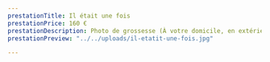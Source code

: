 ```yaml
---
prestationTitle: Il était une fois
prestationPrice: 160 €
prestationDescription: Photo de grossesse (À votre domicile, en extérieur ou en studio).
prestationPreview: "../../uploads/il-etatit-une-fois.jpg"

---
```

